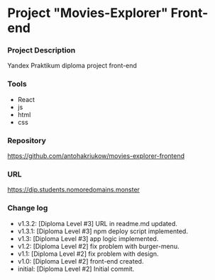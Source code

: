 # Project "Movies-Explorer" Front-end

### Project Description
Yandex Praktikum diploma project front-end

### Tools
* React
* js
* html
* css


### Repository
https://github.com/antohakriukow/movies-explorer-frontend

### URL
https://dip.students.nomoredomains.monster

### Change log
* v1.3.2: [Diploma Level #3] URL in readme.md updated.
* v1.3.1: [Diploma Level #3] npm deploy script implemented.
* v1.3: [Diploma Level #3] app logic implemented.
* v1.2: [Diploma Level #2] fix problem with burger-menu.
* v1.1: [Diploma Level #2] fix problem with design.
* v1.0: [Diploma Level #2] front-end created.
* initial: [Diploma Level #2] Initial commit.
